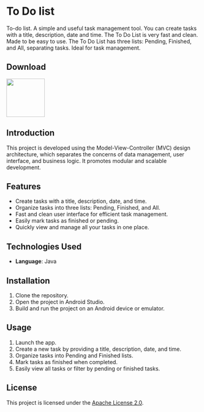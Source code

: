 
# To Do list

To-do list. A simple and useful task management tool. You can create tasks with a title, description, date and time. The To Do List is very fast and clean. Made to be easy to use. The To Do List has three lists: Pending, Finished, and All, separating tasks. Ideal for task management.

## Download

[<img src="https://play.google.com/intl/en_us/badges/images/generic/en_badge_web_generic.png" height="100">](https://play.google.com/store/apps/details?id=com.zam.todolist)


## Introduction

This project is developed using the Model-View-Controller (MVC) design architecture, which separates the concerns of data management, user interface, and business logic. It promotes modular and scalable development.

## Features

- Create tasks with a title, description, date, and time.
- Organize tasks into three lists: Pending, Finished, and All.
- Fast and clean user interface for efficient task management.
- Easily mark tasks as finished or pending.
- Quickly view and manage all your tasks in one place.

## Technologies Used

- **Language**: Java

## Installation

1. Clone the repository.
2. Open the project in Android Studio.
3. Build and run the project on an Android device or emulator.

## Usage

1. Launch the app.
2. Create a new task by providing a title, description, date, and time.
3. Organize tasks into Pending and Finished lists.
4. Mark tasks as finished when completed.
5. Easily view all tasks or filter by pending or finished tasks.

## License

This project is licensed under the [Apache License 2.0](./LICENSE).